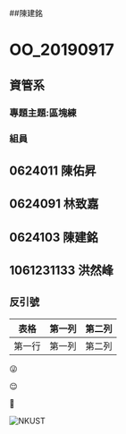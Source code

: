 ##陳建銘
# OO_20190917
## 資管系

### 專題主題:區塊練

### 組員
## 0624011 陳佑昇
## 0624091 林致嘉
## 0624103 陳建銘
## 1061231133 洪然峰
## `反引號`

| 表格      | 第一列     | 第二列     |
| ---------- | :-----------:  | :-----------: |
| 第一行     | 第一列     | 第二列     |

:stuck_out_tongue_winking_eye:

:relieved:

:grimacing:

![NKUST](477432471.jpg"高科校徽")
